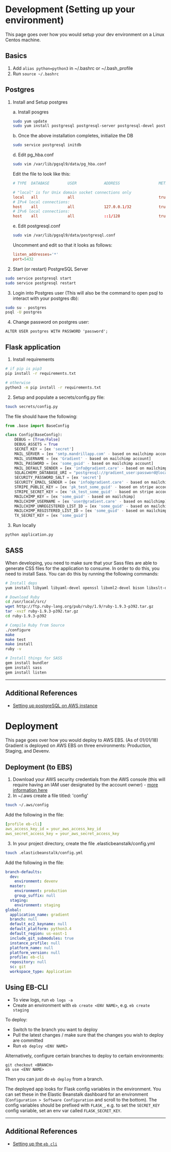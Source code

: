 # Development (Setting up your environment)
This page goes over how you would setup your dev environment on a Linux Centos machine.

## Basics
1. Add `alias python=python3` in ~/.bashrc or ~/.bash_profile
2. Run `source ~/.bashrc`


## Postgres
1. Install and Setup postgres

    a. Install posgres
    ```sh
    sudo yum update
    sudo yum install postgresql postgresql-server postgresql-devel postgresql-contrib postgresql-docs
    ```
    b. Once the above installation completes, initialize the DB
    ```sh
    sudo service postgresql initdb
    ```
    d. Edit pg_hba.conf
    ```sh
    sudo vim /var/lib/pgsql9/data/pg_hba.conf
    ```
    Edit the file to look like this:
    ```conf
    # TYPE  DATABASE        USER            ADDRESS                 METHOD
 
    # "local" is for Unix domain socket connections only
    local   all             all                                     trust
    # IPv4 local connections:
    host    all             all             127.0.0.1/32            trust
    # IPv6 local connections:
    host    all             all             ::1/128                 trust
    ```
    e. Edit postgresql.conf
    ```sh
    sudo vim /var/lib/pgsql9/data/postgresql.conf
    ```
    Uncomment and edit so that it looks as follows:
    ```conf
    listen_addresses='*'
    port=5432
    ```

2. Start (or restart) PostgreSQL Server
```sh
sudo service postgresql start
sudo service postgresql restart
```

3. Login into Postgres user (This will also be the command to open psql to interact with your postgres db):
```sh
sudo su - postgres
psql -U postgres
```
4. Change password on postgres user:
```
ALTER USER postgres WITH PASSWORD 'password';
```

## Flask application
1. Install requirements
```sh
# if pip is pip3
pip install -r requirements.txt

# otherwise
python3 -m pip install -r requirements.txt
``` 
2. Setup and populate a secrets/config.py file:
```sh
touch secrets/config.py
```
The file should have the following:
```python
from .base import BaseConfig

class Config(BaseConfig):
    DEBUG = [True/False]
    DEBUG_ASSETS = True
    SECRET_KEY = [ex 'secret']
    MAIL_SERVER = [ex 'smtp.mandrillapp.com' - based on mailchimp account]
    MAIL_USERNAME = [ex 'Gradient' - based on mailchimp account]
    MAIL_PASSWORD = [ex 'some_guid' - based on mailchimp account]
    MAIL_DEFAULT_SENDER = [ex 'info@gradient.care' - based on mailchimp account]
    SQLALCHEMY_DATABASE_URI = "postgresql://gradient_user:password@localhost:5432/gradient_dev"
    SECURITY_PASSWORD_SALT = [ex 'secret']
    SECURITY_EMAIL_SENDER = [ex 'info@gradient.care' - based on mailchimp account]
    STRIPE_PUBLIC_KEY = [ex 'pk_test_some_guid' - based on stripe account]
    STRIPE_SECRET_KEY = [ex 'sk_test_some_guid' - based on stripe account]
    MAILCHIMP_KEY = [ex 'some_guid' - based on mailchimp]
    MAILCHIMP_USERNAME = [ex 'user@gradient.care' - based on mailchimp]
    MAILCHIMP_UNREGISTERED_LIST_ID = [ex 'some_guid' - based on mailchimp]
    MAILCHIMP_REGISTERED_LIST_ID = [ex 'some_guid' - based on mailchimp]
    TX_SECRET_KEY = [ex 'some_guid']
```
3. Run locally
```sh
python application.py
```

## SASS
When developing, you need to make sure that your Sass files are able to generate CSS files for the application to consume. In order to do this, you need to install Sass. You can do this by running the following commands:

```sh
# Install deps
yum install libyaml libyaml-devel openssl libxml2-devel bison libxslt-devel openssl-devel tcl tk libffi tcl-devel tk-devel libffi-devel

# Download Ruby
cd /usr/local/src/
wget http://ftp.ruby-lang.org/pub/ruby/1.9/ruby-1.9.3-p392.tar.gz
tar -xvzf ruby-1.9.3-p392.tar.gz
cd ruby-1.9.3-p392

# Compile Ruby from Source
./configure
make
make test
make install
ruby -v

# Install things for SASS
gem install bundler
gem install sass
gem install listen
```

---

## Additional References
- [Setting up postgreSQL on AWS instance](https://www.quora.com/How-can-I-install-PostgreSQL-on-AWS-EC2-and-how-can-I-access-that)


# Deployment 
This page goes over how you would deploy to AWS EBS. (As of 01/01/18) Gradient is deployed on AWS EBS on three environments: Production, Staging, and Devenv. 

## Deployment (to EBS)

1. Download your AWS security credentials from the AWS console (this will require having an IAM user designated by the account owner) - [more information here](https://docs.aws.amazon.com/general/latest/gr/aws-security-credentials.html)
2. In ~/.aws create a file titled: 'config'
```sh
touch ~/.aws/config
```
Add the following in the file:
```yml
[profile eb-cli]
aws_access_key_id = your_aws_access_key_id
aws_secret_access_key = your_aws_secret_access_key
```
3. In your project directory, create the file .elasticbeanstalk/config.yml
```sh
touch .elasticbeanstalk/config.yml
```
Add the following in the file:
```yml
branch-defaults:
  dev:
    environment: devenv
  master:
    environment: production
    group_suffix: null
  staging:
    environment: staging
global:
  application_name: gradient
  branch: null
  default_ec2_keyname: null
  default_platform: python3.4
  default_region: us-east-1
  include_git_submodules: true
  instance_profile: null
  platform_name: null
  platform_version: null
  profile: eb-cli
  repository: null
  sc: git
  workspace_type: Application
```

## Using EB-CLI
- To view logs, run `eb logs -a`
- Create an environment with `eb create <ENV NAME>`, e.g. `eb create staging`


To deploy:

- Switch to the branch you want to deploy
- Pull the latest changes / make sure that the changes you wish to deploy are committed
- Run `eb deploy <ENV NAME>`

Alternatively, configure certain branches to deploy to certain environments:

```
git checkout <BRANCH>
eb use <ENV NAME>
```

Then you can just do `eb deploy` from a branch.

The deployed app looks for Flask config variables in the environment. You can set these in the Elastic Beanstalk dashboard for an environment (`Configuration > Software Configuration` and scroll to the bottom). The config variables should be prefixed with `FLASK_`, e.g. to set the `SECRET_KEY` config variable, set an env var called `FLASK_SECRET_KEY`.

---

## Additional References
- [Setting up the `eb cli`](https://docs.aws.amazon.com/elasticbeanstalk/latest/dg/eb-cli3-configuration.html)